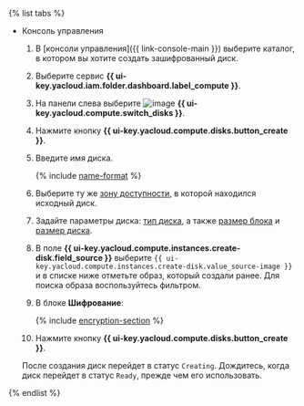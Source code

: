 {% list tabs %}

- Консоль управления

  1. В [консоли управления]({{ link-console-main }}) выберите каталог, в котором вы хотите создать зашифрованный диск.
  1. Выберите сервис **{{ ui-key.yacloud.iam.folder.dashboard.label_compute }}**.
  1. На панели слева выберите ![image](../../_assets/compute/disks-pic.svg) **{{ ui-key.yacloud.compute.switch_disks }}**.
  1. Нажмите кнопку **{{ ui-key.yacloud.compute.disks.button_create }}**.
  1. Введите имя диска.

      {% include [name-format](../name-format.md) %}

  1. Выберите ту же [зону доступности](../../overview/concepts/geo-scope.md), в которой находился исходный диск.
  1. Задайте параметры диска: [тип диска](../../compute/concepts/disk.md#disks_types), а также [размер блока](../../compute/concepts/disk.md#maximum-disk-size) и [размер диска](../../compute/concepts/disk.md#maximum-disk-size).
  1. В поле **{{ ui-key.yacloud.compute.instances.create-disk.field_source }}** выберите `{{ ui-key.yacloud.compute.instances.create-disk.value_source-image }}` и в списке ниже отметьте образ, который создали ранее. Для поиска образа воспользуйтесь фильтром.
  1. В блоке **Шифрование**:

      {% include [encryption-section](encryption-section.md) %}

  1. Нажмите кнопку **{{ ui-key.yacloud.compute.disks.button_create }}**.

  После создания диск перейдет в статус `Creating`. Дождитесь, когда диск перейдет в статус `Ready`, прежде чем его использовать.

{% endlist %}
